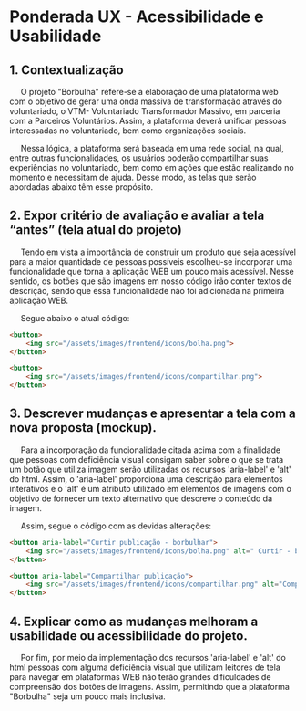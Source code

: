 # Ponderada UX - Acessibilidade e Usabilidade

## 1. Contextualização

&nbsp;&nbsp;&nbsp;&nbsp; O projeto "Borbulha" refere-se a elaboração de uma plataforma web com o objetivo de gerar uma onda massiva de transformação através do voluntariado, o VTM- Voluntariado Transformador Massivo, em parceria com a Parceiros Voluntários. Assim, a plataforma deverá unificar pessoas interessadas no voluntariado, bem como organizações sociais.

&nbsp;&nbsp;&nbsp;&nbsp; Nessa lógica, a plataforma será baseada em uma rede social, na qual, entre outras funcionalidades, os usuários poderão compartilhar suas experiências no voluntariado, bem como em ações que estão realizando no momento e necessitam de ajuda. Desse modo, as telas que serão abordadas abaixo têm esse propósito. 
 

## 2. Expor critério de avaliação e avaliar a tela “antes” (tela atual do projeto)

&nbsp;&nbsp;&nbsp;&nbsp; Tendo em vista a importância de construir um produto que seja acessível para a maior quantidade de pessoas possíveis escolheu-se incorporar uma funcionalidade que torna a aplicação WEB um pouco mais acessível. Nesse sentido, os botões que são imagens em nosso código irão conter textos de descrição, sendo que essa funcionalidade não foi adicionada na primeira aplicação WEB.

&nbsp;&nbsp;&nbsp;&nbsp; Segue abaixo o atual código:

``` html
<button>
    <img src="/assets/images/frontend/icons/bolha.png">
</button>  

<button>
    <img src="/assets/images/frontend/icons/compartilhar.png">
</button> 
```

## 3. Descrever mudanças e apresentar a tela com a nova proposta (mockup).

&nbsp;&nbsp;&nbsp;&nbsp; Para a incorporação da funcionalidade citada acima com a finalidade que pessoas com deficiência visual consigam saber sobre o que se trata um botão que utiliza imagem serão utilizadas os recursos 'aria-label' e 'alt' do html. Assim, o 'aria-label' proporciona uma descrição para elementos interativos e o 'alt' é um atributo utilizado em elementos de imagens com o objetivo de fornecer um texto alternativo que descreve o conteúdo da imagem.

&nbsp;&nbsp;&nbsp;&nbsp; Assim, segue o código com as devidas alterações:

```html
<button aria-label="Curtir publicação - borbulhar">
    <img src="/assets/images/frontend/icons/bolha.png" alt=" Curtir - bolha">
</button>  

<button aria-label="Compartilhar publicação">
    <img src="/assets/images/frontend/icons/compartilhar.png" alt="Compartilhar">
</button> 
```

## 4. Explicar como as mudanças melhoram a usabilidade ou acessibilidade do projeto.

&nbsp;&nbsp;&nbsp;&nbsp; Por fim, por meio da implementação dos recursos 'aria-label' e 'alt' do html pessoas com alguma deficiência visual que utilizam leitores de tela para navegar em plataformas WEB não terão grandes dificuldades de compreensão dos botões de imagens. Assim, permitindo que a plataforma "Borbulha" seja um pouco mais inclusiva.
